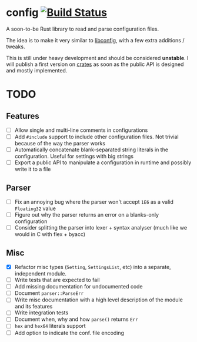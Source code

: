 # config [![Build Status](https://travis-ci.org/filipegoncalves/rust-config.svg?branch=master)](https://travis-ci.org/filipegoncalves/rust-config)

A soon-to-be Rust library to read and parse configuration files.

The idea is to make it very similar to [libconfig](http://www.hyperrealm.com/libconfig/), with a few extra additions / tweaks.

This is still under heavy development and should be considered **unstable**. I will publish a first version on [crates](https://crates.io)
as soon as the public API is designed and mostly implemented.

# TODO

## Features
- [ ] Allow single and multi-line comments in configurations
- [ ] Add `#include` support to include other configuration files. Not trivial because of the way the parser works
- [ ] Automatically concatenate blank-separated string literals in the configuration. Useful for settings with big strings
- [ ] Export a public API to manipulate a configuration in runtime and possibly write it to a file

## Parser
- [ ] Fix an annoying bug where the parser won't accept `1E6` as a valid `Floating32` value
- [ ] Figure out why the parser returns an error on a blanks-only configuration
- [ ] Consider splitting the parser into lexer + syntax analyser (much like we would in C with flex + byacc)

## Misc
- [X] Refactor misc types (`Setting`, `SettingsList`, etc) into a separate, independent module.
- [ ] Write tests that are expected to fail
- [ ] Add missing documentation for undocumented code
- [ ] Document `parser::ParseErr`
- [ ] Write misc documentation with a high level description of the module and its features
- [ ] Write integration tests
- [ ] Document when, why and how `parse()` returns `Err`
- [ ] `hex` and `hex64` literals support
- [ ] Add option to indicate the conf. file encoding
